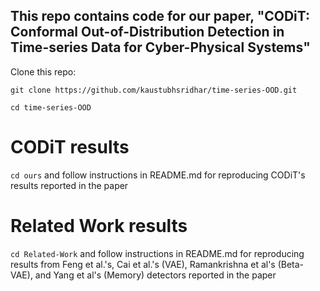 ## This repo contains code for our paper, "CODiT: Conformal Out-of-Distribution Detection in Time-series Data for Cyber-Physical Systems"
  Clone this repo: 
  ```
  git clone https://github.com/kaustubhsridhar/time-series-OOD.git
  ```
  ```
  cd time-series-OOD
  ```
# CODiT results
  ```cd ours``` and follow instructions in README.md for reproducing CODiT's results reported in the paper

# Related Work results
  ```cd Related-Work``` and follow instructions in README.md for reproducing results from Feng et al.'s, Cai et al.'s (VAE), Ramankrishna et al's (Beta-VAE), and Yang et al's (Memory) detectors reported in the paper
